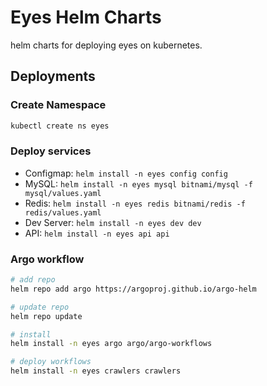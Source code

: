 # Eyes Helm Charts

helm charts for deploying eyes on kubernetes.

## Deployments

### Create Namespace

```bash
kubectl create ns eyes
```

### Deploy services

- Configmap: `helm install -n eyes config config`
- MySQL: `helm install -n eyes mysql bitnami/mysql -f mysql/values.yaml`
- Redis: `helm install -n eyes redis bitnami/redis -f redis/values.yaml`
- Dev Server: `helm install -n eyes dev dev`
- API: `helm install -n eyes api api`

### Argo workflow

```bash
# add repo
helm repo add argo https://argoproj.github.io/argo-helm

# update repo
helm repo update

# install
helm install -n eyes argo argo/argo-workflows

# deploy workflows
helm install -n eyes crawlers crawlers
```

